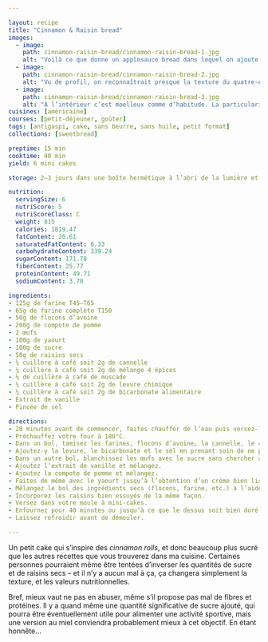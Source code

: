 ```yaml
---

layout: recipe
title: "Cinnamon & Raisin bread"
images:
  - image:
    path: cinnamon-raisin-bread/cinnamon-raisin-bread-1.jpg
    alt: "Voilà ce que donne un applesauce bread dans lequel on ajoute beaucoup de sucre. C’est tout boursoufflé."
  - image:
    path: cinnamon-raisin-bread/cinnamon-raisin-bread-2.jpg
    alt: "Vu de profil, on reconnaîtrait presque la texture du quatre-quart, friable."
  - image:
    path: cinnamon-raisin-bread/cinnamon-raisin-bread-3.jpg
    alt: "À l’intérieur c’est moelleux comme d’habitude. La particularité, c’est que la croûte est beaucoup plus molle."
cuisines: [américaine]
courses: [petit-déjeuner, goûter]
tags: [antigaspi, cake, sans beurre, sans huile, petit format]
collections: [sweetbread]

preptime: 15 min
cooktime: 40 min
yield: 6 mini cakes

storage: 2–3 jours dans une boîte hermétique à l’abri de la lumière et de la chaleur. 5 jours au frigo. 2 mois au congélateur.

nutrition:
  servingSize: 6
  nutriScore: 5
  nutriScoreClass: C
  weight: 815
  calories: 1819.47
  fatContent: 20.61
  saturatedFatContent: 6.33
  carbohydrateContent: 339.24
  sugarContent: 171.78
  fiberContent: 25.77
  proteinContent: 49.71
  sodiumContent: 3.70

ingredients:
- 125g de farine T45–T65
- 65g de farine complète T150
- 50g de flocons d’avoine
- 200g de compote de pomme 
- 2 œufs
- 100g de yaourt
- 100g de sucre
- 50g de raisins secs
- ¼ cuillère à café soit 2g de cannelle
- ¼ cuillère à café soit 2g de mélange 4 épices
- ⅛ de cuillère à café de muscade
- ¼ cuillère à café soit 2g de levure chimique
- ¼ cuillère à café soit 2g de bicarbonate alimentaire
- Extrait de vanille 
- Pincée de sel 

directions:
- 20 minutes avant de commencer, faites chauffer de l’eau puis versez-la dans un bol avec les raisins pour les réhydrater.
- Préchauffez votre four à 180°C.
- Dans un bol, tamisez les farines, flocons d’avoine, la cannelle, le 4 épices et la muscade. Mélangez. 
- Ajoutez-y la levure, le bicarbonate et le sel en prenant soin de ne pas les mettre en contact pour le moment. Réservez.
- Dans un autre bol, blanchissez les œufs avec le sucre sans chercher à y apporter trop de volume. 
- Ajoutez l’extrait de vanille et mélangez.
- Ajoutez la compote de pomme et mélangez.
- Faites de même avec le yaourt jusqu’à l’obtention d’un crème bien lisse.
- Mélangez le bol des ingrédients secs (flocons, farine, etc.) à l’aide d’un fouet puis incorporez le en 2 fois dans le bol des ingrédients humides à l’aide d’une maryse.
- Incorporez les raisins bien essuyés de la même façon.
- Versez dans votre moule à mini-cakes.
- Enfournez pour 40 minutes ou jusqu’à ce que le dessus soit bien doré et que la pointe d’un couteau ressorte légèrement humide.
- Laissez refroidir avant de démouler.

---
```


Un petit cake qui s’inspire des <i lang="en">cinnamon rolls</i>, et donc beaucoup plus sucré que les autres recettes que vous trouverez dans ma cuisine. Certaines personnes pourraient même être tentées d’inverser les quantités de sucre et de raisins secs – et il n’y a aucun mal à ça, ça changera simplement la texture, et les valeurs nutritionnelles.

Bref, mieux vaut ne pas en abuser, même s’il propose pas mal de fibres et protéines. Il y a quand même une quantité significative de sucre ajouté, qui pourra être éventuellement utile pour alimenter une activité sportive, mais une version au miel conviendra probablement mieux à cet objectif. En étant honnête…